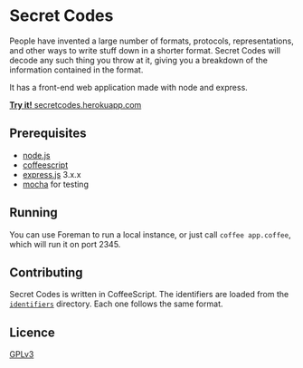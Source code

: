 Secret Codes
============

People have invented a large number of formats, protocols, representations, and other ways to write stuff down in a shorter format. Secret Codes will decode any such thing you throw at it, giving you a breakdown of the information contained in the format.

It has a front-end web application made with node and express.

[**Try it!** secretcodes.herokuapp.com](http://secretcodes.herokuapp.com)


Prerequisites
-------------

- [node.js](http://nodejs.org)
- [coffeescript](http://coffeescript.org)
- [express.js](http://expressjs.com) 3.x.x
- [mocha](http://visionmedia.github.com/mocha/) for testing


Running
-------

You can use Foreman to run a local instance, or just call `coffee app.coffee`, which will run it on port 2345.


Contributing
------------

Secret Codes is written in CoffeeScript. The identifiers are loaded from the [`identifiers`](https://github.com/ogham/SecretCodes/tree/master/identifiers) directory. Each one follows the same format.


Licence
-------

[GPLv3](http://gplv3.fsf.org)